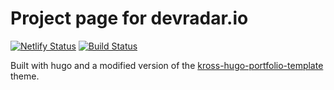 # Project page for devradar.io

[![Netlify Status](https://api.netlify.com/api/v1/badges/1c6d96e2-92ff-48bb-8f7c-e1e45318addd/deploy-status)](https://app.netlify.com/sites/devradar-web/deploys)
[![Build Status](https://cloud.drone.io/api/badges/anoff/devradar-web/status.svg)](https://cloud.drone.io/anoff/devradar-web)

Built with hugo and a modified version of the [kross-hugo-portfolio-template](https://github.com/themefisher/kross-hugo-portfolio-template) theme.
